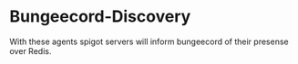 # Bungeecord-Discovery
With these agents spigot servers will inform bungeecord of their presense over Redis.
